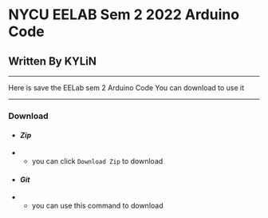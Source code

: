 # NYCU EELAB Sem 2 2022 Arduino Code
## Written By KYLiN

---

Here is save the EELab sem 2 Arduino Code 
You can download to use it 

--- 

### Download 
- #### *Zip*
- - you can click `Download Zip` to download
- #### *Git*
- - you can use this command to download ` `
